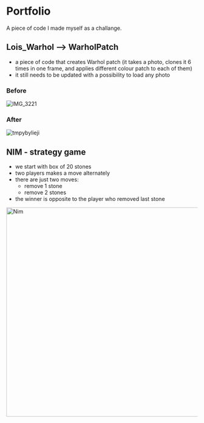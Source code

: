 # Portfolio
A piece of code I made myself as a challange.
## Lois_Warhol --> WarholPatch
* a piece of code that creates Warhol patch (it takes a photo, clones it 6 times in one frame, and applies different colour patch to each of them) 
* it still needs to be updated with a possibility to load any photo
### Before
![IMG_3221](https://user-images.githubusercontent.com/81487383/112879300-4081b280-90c9-11eb-9e0b-9c3eaa240a93.PNG)
### After
![tmpybylieji](https://user-images.githubusercontent.com/81487383/112879364-53948280-90c9-11eb-9fa7-e9d982e05cec.jpg)
## NIM -  strategy game
* we start with box of 20 stones
* two players makes a move alternately
* there are just two moves:
  * remove 1 stone
  * remove 2 stones
* the winner is opposite to the player who removed last stone
<img width="550" alt="Nim" src="https://user-images.githubusercontent.com/81487383/112883128-239bae00-90ce-11eb-8b85-bb7d8b007169.png">
